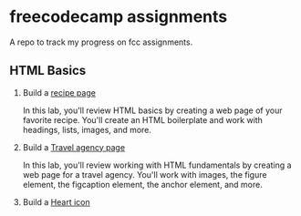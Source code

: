 # freecodecamp assignments

A repo to track my progress on fcc assignments.

## HTML Basics

1. Build a [recipe page](basic-html/recipe.html)

   In this lab, you'll review HTML basics by creating a web page of your favorite recipe. You'll create an HTML boilerplate and work with headings, lists, images, and more.

2. Build a [Travel agency page](basic-html/travel-agency.html)

    In this lab, you'll review working with HTML fundamentals by creating a web page for a travel agency. You'll work with images, the figure element, the figcaption element, the anchor element, and more.

3. Build a [Heart icon](basic-html/heart-icon.html)
